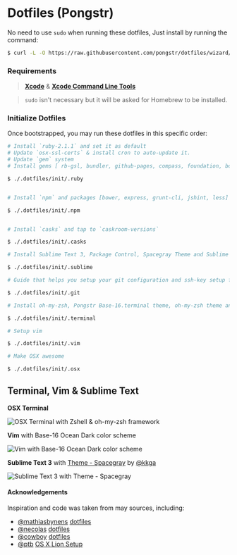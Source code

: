 Dotfiles (Pongstr)
========

No need to use `sudo` when running these dotfiles, Just install by running the command:

```bash
$ curl -L -O https://raw.githubusercontent.com/pongstr/dotfiles/wizard/install.sh && sh install.sh
```


### Requirements

> **[Xcode](https://developer.apple.com/xcode/)** &amp; **[Xcode Command Line Tools](https://developer.apple.com/downloads)**

> `sudo` isn't necessary but it will be asked for Homebrew to be installed.


### Initialize Dotfiles

Once bootstrapped, you may run these dotfiles in this specific order:

```bash
# Install `ruby-2.1.1` and set it as default
# Update `osx-ssl-certs` & install cron to auto-update it.
# Update `gem` system
# Install gems [ rb-gsl, bundler, github-pages, compass, foundation, boostrap-sass]

$ ./.dotfiles/init/.ruby


# Install `npm` and packages [bower, express, grunt-cli, jshint, less]

$ ./.dotfiles/init/.npm


# Install `casks` and tap to `caskroom-versions`

$ ./.dotfiles/init/.casks

# Install Sublime Text 3, Package Control, Spacegray Theme and Sublime Text Packages

$ ./.dotfiles/init/.sublime

# Guide that helps you setup your git configuration and ssh-key setup for Github and Bitbucket

$ ./.dotfiles/init/.git

# Install oh-my-zsh, Pongstr Base-16.terminal theme, oh-my-zsh theme and configs

$ ./.dotfiles/init/.terminal

# Setup vim

$ ./.dotfiles/init/.vim

# Make OSX awesome

$ ./.dotfiles/init/.osx
```

Terminal, Vim &amp; Sublime Text
-------

**OSX Terminal**

![OSX Terminal with Zshell &amp; oh-my-zsh framework](http://farm4.staticflickr.com/3757/11662443365_f23de1f965_o.png)

**Vim** with Base-16 Ocean Dark color scheme

![Vim with Base-16 Ocean Dark color scheme](http://farm8.staticflickr.com/7337/11662693013_1f7e0ec158_o.png)

**Sublime Text 3** with [Theme - Spacegray](https://github.com/kkga/spacegray) by [@kkga](https://github.com/kkga)

![Sublime Text 3 with Theme - Spacegray ](http://farm4.staticflickr.com/3831/11663224596_107ca73f95_o.png)

#### Acknowledgements

Inspiration and code was taken from may sources, including:

  - [@mathiasbynens](https://github.com/mathiasbynens/) [dotfiles](https://github.com/mathiasbynens/dotfiles)
  - [@necolas](https://github.com/necolas/) [dotfiles](https://github.com/necolas/dotfiles)
  - [@cowboy](https://twitter.com/cowboy/) [dotfiles](https://github.com/cowboy/dotfiles)
  - [@ptb](https://github.com/ptb/) [OS X Lion Setup](https://github.com/ptb/Mac-OS-X-Lion-Setup)
